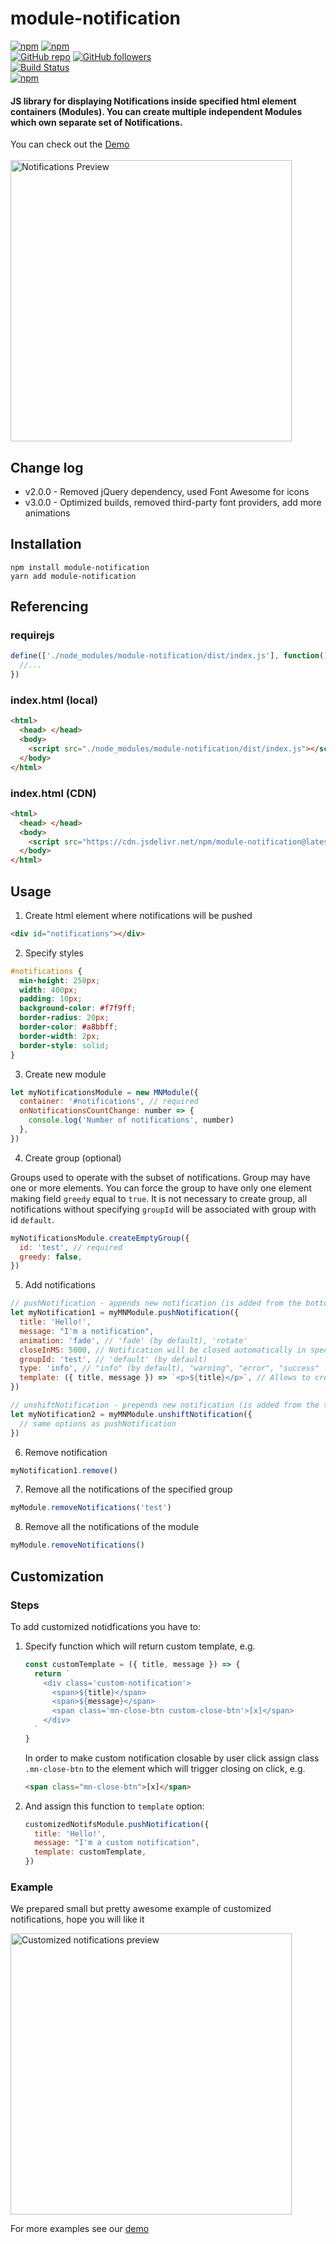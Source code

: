# module-notification

[![npm](https://img.shields.io/npm/v/module-notification.svg)](https://www.npmjs.com/package/module-notification) [![npm](https://img.shields.io/npm/dm/module-notification.svg)](https://www.npmjs.com/package/module-notification)
<br />
[![GitHub repo](https://img.shields.io/badge/github-repo-green.svg?style=flat)](https://github.com/vadimkorr/module-notification) [![GitHub followers](https://img.shields.io/github/followers/vadimkorr.svg?style=social&label=Follow)](https://github.com/vadimkorr)
<br />
[![Build Status](https://travis-ci.org/vadimkorr/module-notification.svg?branch=master)](https://travis-ci.org/vadimkorr/module-notification)
<br />
[![npm](https://img.shields.io/npm/l/module-notification.svg)](https://www.npmjs.com/package/module-notification)
<br />

#### JS library for displaying Notifications inside specified html element containers (Modules). You can create multiple independent Modules which own separate set of Notifications.

You can check out the [Demo](https://vadimkorr.github.io/module-notification)
<br />
<br />
<img src="https://content.screencast.com/users/mintday/folders/Jing/media/4ca2e283-8194-46aa-a3d8-5004b2211644/2017-07-24_2108.png" alt="Notifications Preview" width="450px" />

## <a name="changelog">Change log</a>

- v2.0.0 - Removed jQuery dependency, used Font Awesome for icons
- v3.0.0 - Optimized builds, removed third-party font providers, add more animations

## <a name="installation">Installation</a>

```console
npm install module-notification
yarn add module-notification
```

## <a name="referencing">Referencing</a>

### requirejs

```js
define(['./node_modules/module-notification/dist/index.js'], function() {
  //...
})
```

### index.html (local)

```html
<html>
  <head> </head>
  <body>
    <script src="./node_modules/module-notification/dist/index.js"></script>
  </body>
</html>
```

### index.html (CDN)

```html
<html>
  <head> </head>
  <body>
    <script src="https://cdn.jsdelivr.net/npm/module-notification@latest/dist/index.js"></script>
  </body>
</html>
```

## <a name="usage">Usage</a>

1. Create html element where notifications will be pushed

```html
<div id="notifications"></div>
```

2. Specify styles

```css
#notifications {
  min-height: 250px;
  width: 400px;
  padding: 10px;
  background-color: #f7f9ff;
  border-radius: 20px;
  border-color: #a8bbff;
  border-width: 2px;
  border-style: solid;
}
```

3. Create new module

```js
let myNotificationsModule = new MNModule({
  container: '#notifications', // required
  onNotificationsCountChange: number => {
    console.log('Number of notifications', number)
  },
})
```

4. Create group (optional)

Groups used to operate with the subset of notifications. Group may have one or more elements. You can force the group to have only one element making field `greedy` equal to `true`. It is not necessary to create group, all notifications without specifying `groupId` will be associated with group with id `default`.

```js
myNotificationsModule.createEmptyGroup({
  id: 'test', // required
  greedy: false,
})
```

5. Add notifications

```js
// pushNotification - appends new notification (is added from the bottom)
let myNotification1 = myMNModule.pushNotification({
  title: 'Hello!',
  message: "I'm a notification",
  animation: 'fade', // 'fade' (by default), 'rotate'
  closeInMS: 5000, // Notification will be closed automatically in specified amount of milliseconds; to prevent notification from closing, just omit this option. It does not close automatically by default.
  groupId: 'test', // 'default' (by default)
  type: 'info', // "info" (by default), "warning", "error", "success"
  template: ({ title, message }) => `<p>${title}</p>`, // Allows to create customized notifications. If used, type will be ignored.
})

// unshiftNotification - prepends new notification (is added from the top)
let myNotification2 = myMNModule.unshiftNotification({
  // same options as pushNotification
})
```

6. Remove notification

```js
myNotification1.remove()
```

7. Remove all the notifications of the specified group

```js
myModule.removeNotifications('test')
```

8. Remove all the notifications of the module

```js
myModule.removeNotifications()
```

## <a name="customization">Customization</a>

### Steps

To add customized notidfications you have to:

<ol start="1">
  <li>

Specify function which will return custom template, e.g.

```js
const customTemplate = ({ title, message }) => {
  return `
    <div class='custom-notification'>
      <span>${title}</span>
      <span>${message}</span>
      <span class='mn-close-btn custom-close-btn'>[x]</span>
    </div>
  `
}
```

In order to make custom notification closable by user click assign class `.mn-close-btn` to the element which will trigger closing on click, e.g.

```html
<span class="mn-close-btn">[x]</span>
```

  </li>
  <li>

And assign this function to `template` option:

```js
customizedNotifsModule.pushNotification({
  title: 'Hello!',
  message: "I'm a custom notification",
  template: customTemplate,
})
```

  </li>
</ol>

### Example

We prepared small but pretty awesome example of customized notifications, hope you will like it

<img src="http://g.recordit.co/z1yhU4dDz2.gif" alt="Customized notifications preview" width="450px" />

For more examples see our [demo](https://vadimkorr.github.io/module-notification/)
